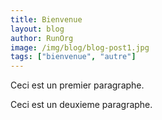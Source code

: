 ```yaml
---
title: Bienvenue
layout: blog
author: RunOrg
image: /img/blog/blog-post1.jpg
tags: ["bienvenue", "autre"]
---
```

Ceci est un premier paragraphe.

Ceci est un deuxieme paragraphe.
